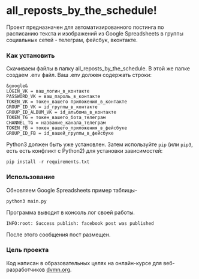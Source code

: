 # all_reposts_by_the_schedule!

Проект предназначен для автоматизированного постинга 
по расписанию текста и изображений из Google Spreadsheets 
в группы социальных сетей - телеграм, фейсбук, вконтакте.

### Как установить

Скачиваем файлы в папку all_reposts_by_the_schedule. В этой же папке создаем .env файл. Ваш .env должен содержать строки:

```
&google&
LOGIN_VK = ваш_логин_в_контакте
PASSWORD_VK = ваш_пароль_в_контакте
TOKEN_VK = токен_вашего приложения_в_контакте
GROUP_ID_VK = id_группы_в_контакте
GROUP_ID_ALBUM_VK = id_альбома_в_контакте
TOKEN_TG = токен_вашего_бота_телеграм
CHANNEL_TG = название_канала_телеграм
TOKEN_FB = токен_вашего_приложения_в_фейсбуке
GROUP_ID_FB = id_вашей_группы_в_фейсбуке
```

Python3 должен быть уже установлен. 
Затем используйте `pip` (или `pip3`, есть есть конфликт с Python2) для установки зависимостей:
```
pip install -r requirements.txt
```
### Использование
Обновляем Google Spreadsheets
пример таблицы-

```
python3 main.py
```
Программа выводит в консоль лог своей работы. 

```
INFO:root: Success publish: facebook post was published
```
После этого сообщения пост размещен.

### Цель проекта

Код написан в образовательных целях на онлайн-курсе для веб-разработчиков [dvmn.org](https://dvmn.org/).
